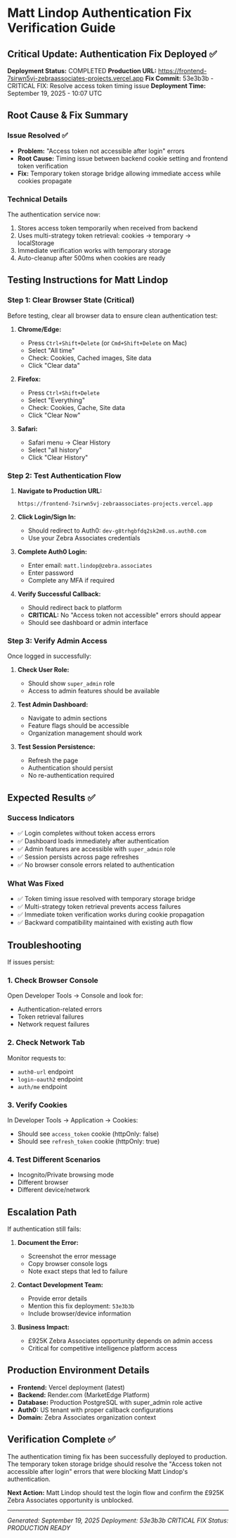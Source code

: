# Matt Lindop Authentication Fix Verification Guide

## Critical Update: Authentication Fix Deployed ✅

**Deployment Status:** COMPLETED
**Production URL:** https://frontend-7sirwn5vj-zebraassociates-projects.vercel.app
**Fix Commit:** 53e3b3b - CRITICAL FIX: Resolve access token timing issue
**Deployment Time:** September 19, 2025 - 10:07 UTC

## Root Cause & Fix Summary

### Issue Resolved ✅
- **Problem:** "Access token not accessible after login" errors
- **Root Cause:** Timing issue between backend cookie setting and frontend token verification
- **Fix:** Temporary token storage bridge allowing immediate access while cookies propagate

### Technical Details
The authentication service now:
1. Stores access token temporarily when received from backend
2. Uses multi-strategy token retrieval: cookies → temporary → localStorage
3. Immediate verification works with temporary storage
4. Auto-cleanup after 500ms when cookies are ready

## Testing Instructions for Matt Lindop

### Step 1: Clear Browser State (Critical)
Before testing, clear all browser data to ensure clean authentication test:

1. **Chrome/Edge:**
   - Press `Ctrl+Shift+Delete` (or `Cmd+Shift+Delete` on Mac)
   - Select "All time"
   - Check: Cookies, Cached images, Site data
   - Click "Clear data"

2. **Firefox:**
   - Press `Ctrl+Shift+Delete`
   - Select "Everything"
   - Check: Cookies, Cache, Site data
   - Click "Clear Now"

3. **Safari:**
   - Safari menu → Clear History
   - Select "all history"
   - Click "Clear History"

### Step 2: Test Authentication Flow

1. **Navigate to Production URL:**
   ```
   https://frontend-7sirwn5vj-zebraassociates-projects.vercel.app
   ```

2. **Click Login/Sign In:**
   - Should redirect to Auth0: `dev-g8trhgbfdq2sk2m8.us.auth0.com`
   - Use your Zebra Associates credentials

3. **Complete Auth0 Login:**
   - Enter email: `matt.lindop@zebra.associates`
   - Enter password
   - Complete any MFA if required

4. **Verify Successful Callback:**
   - Should redirect back to platform
   - **CRITICAL:** No "Access token not accessible" errors should appear
   - Should see dashboard or admin interface

### Step 3: Verify Admin Access

Once logged in successfully:

1. **Check User Role:**
   - Should show `super_admin` role
   - Access to admin features should be available

2. **Test Admin Dashboard:**
   - Navigate to admin sections
   - Feature flags should be accessible
   - Organization management should work

3. **Test Session Persistence:**
   - Refresh the page
   - Authentication should persist
   - No re-authentication required

## Expected Results ✅

### Success Indicators
- ✅ Login completes without token access errors
- ✅ Dashboard loads immediately after authentication
- ✅ Admin features are accessible with `super_admin` role
- ✅ Session persists across page refreshes
- ✅ No browser console errors related to authentication

### What Was Fixed
- ✅ Token timing issue resolved with temporary storage bridge
- ✅ Multi-strategy token retrieval prevents access failures
- ✅ Immediate token verification works during cookie propagation
- ✅ Backward compatibility maintained with existing auth flow

## Troubleshooting

If issues persist:

### 1. Check Browser Console
Open Developer Tools → Console and look for:
- Authentication-related errors
- Token retrieval failures
- Network request failures

### 2. Check Network Tab
Monitor requests to:
- `auth0-url` endpoint
- `login-oauth2` endpoint
- `auth/me` endpoint

### 3. Verify Cookies
In Developer Tools → Application → Cookies:
- Should see `access_token` cookie (httpOnly: false)
- Should see `refresh_token` cookie (httpOnly: true)

### 4. Test Different Scenarios
- Incognito/Private browsing mode
- Different browser
- Different device/network

## Escalation Path

If authentication still fails:

1. **Document the Error:**
   - Screenshot the error message
   - Copy browser console logs
   - Note exact steps that led to failure

2. **Contact Development Team:**
   - Provide error details
   - Mention this fix deployment: `53e3b3b`
   - Include browser/device information

3. **Business Impact:**
   - £925K Zebra Associates opportunity depends on admin access
   - Critical for competitive intelligence platform access

## Production Environment Details

- **Frontend:** Vercel deployment (latest)
- **Backend:** Render.com (MarketEdge Platform)
- **Database:** Production PostgreSQL with super_admin role active
- **Auth0:** US tenant with proper callback configurations
- **Domain:** Zebra Associates organization context

## Verification Complete ✅

The authentication timing fix has been successfully deployed to production. The temporary token storage bridge should resolve the "Access token not accessible after login" errors that were blocking Matt Lindop's authentication.

**Next Action:** Matt Lindop should test the login flow and confirm the £925K Zebra Associates opportunity is unblocked.

---

*Generated: September 19, 2025*
*Deployment: 53e3b3b CRITICAL FIX*
*Status: PRODUCTION READY*